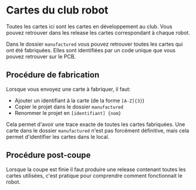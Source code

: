 # Cartes du club robot

Toutes les cartes ici sont les cartes en développement au club. Vous pouvez retrouver
dans les release les cartes correspondant à chaque robot.

Dans le dossier `manufactured` vous pouvez retrouver toutes les cartes qui ont été fabriquées. Elles sont
identifiées par un code unique que vous pouvez retrouver sur le PCB.

## Procédure de fabrication

Lorsque vous envoyez une carte à fabriquer, il faut:
- Ajouter un identifiant à la carte (de la forme `[A-Z]{3}`)
- Copier le projet dans le dossier `manufactured`
- Renommer le projet en `[identifiant] {nom}`

Cela permet d'avoir une trace exacte de toutes les cartes fabriquées. Une carte dans le dossier `manufactured` n'est pas
forcément définitive, mais cela permet d'identifier les cartes dans le local.

## Procédure post-coupe

Lorsque la coupe est finie il faut produire une release contenant toutes les cartes utilisées, c'est pratique pour comprendre
comment fonctionnait le robot.

